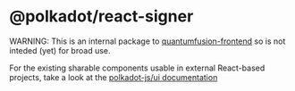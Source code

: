 # @polkadot/react-signer

WARNING: This is an internal package to [quantumfusion-frontend](https://github.com/MemechiKekamoto/quantumfusion-frontend) so is not inteded (yet) for broad use.

For the existing sharable components usable in external React-based projects, take a look at the [polkadot-js/ui documentation](https://polkadot.js.org/ui/)

